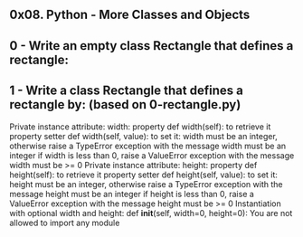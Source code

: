 ## 0x08. Python - More Classes and Objects

## 0 - Write an empty class Rectangle that defines a rectangle:

## 1 - Write a class Rectangle that defines a rectangle by: (based on 0-rectangle.py)

Private instance attribute: width:
property def width(self): to retrieve it
			  property setter def width(self, value): to set it:
								  width must be an integer, otherwise raise a TypeError exception with the message width must be an integer
												     if width is less than 0, raise a ValueError exception with the message width must be >= 0
																 Private instance attribute: height:
																			     property def height(self): to retrieve it
																							property setter def height(self, value): to set it:
																												 height must be an integer, otherwise raise a TypeError exception with the message height must be an integer
																																    if height is less than 0, raise a ValueError exception with the message height must be >= 0
																																				Instantiation with optional width and height: def __init__(self, width=0, height=0):
																																				    You are not allowed to import any module
